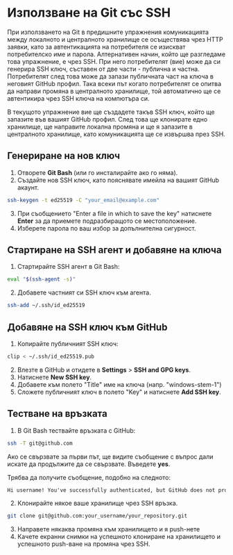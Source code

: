 # Използване на Git със SSH

При използването на Git в предишните упражнения комуникацията между локалното и централното хранилище се осъществява чрез HTTP заявки, като за автентикацията на потребителя се изискват потребителско име и парола. Алтернативен начин, който ще разгледаме това упражнение, е чрез SSH. При него потребителят (вие) може да си генерира SSH ключ, съставен от две части - публична и частна. Потребителят след това може да запази публичната част на ключа в неговият GitHub профил. Така всеки път когато потребителят се опитва да направи промяна в централното хранилище, той автоматично ще се автентикира чрез SSH ключа на компютъра си.

В текущото упражнение вие ще създадете такъв  SSH ключ, който ще запазите във вашият GitHub профил. След това ще клонирате едно хранилище, ще направите локална промяна и ще я запазите в централното хранилище, като комуникацията ще се извършва през SSH.

## Генериране на нов ключ

1. Отворете **Git Bash** (или го инсталирайте ако го няма).
2. Създайте нов SSH ключ, като пояснявате имейла на вашият GitHub акаунт.

  ```bash
  ssh-keygen -t ed25519 -C "your_email@example.com"
  ```

3. При съобщението "Enter a file in which to save the key" натиснете **Enter** за да приемете подразбиращото се местоположение.
4. Изберете парола по ваш избор за допълнителна сигурност.

##  Стартиране на SSH агент и добавяне на ключа

1. Стартирайте SSH агент в Git Bash:

  ```bash
  eval "$(ssh-agent -s)"
  ```

2. Добавете частният си SSH ключ към агента.

  ```bash
  ssh-add ~/.ssh/id_ed25519
  ```

## Добавяне на SSH ключ към GitHub

1. Копирайте публичният SSH ключ:

  ```bash
  clip < ~/.ssh/id_ed25519.pub
  ```

2. Влезте в GitHub и отидете в **Settings** > **SSH and GPG keys**.
3. Натиснете **New SSH key**.
4. Добавете към полето "Title" име на ключа (напр. "windows-stem-1")
5. Сложете публичният ключ в полето "Key" и натиснете **Add SSH key**.

## Тестване на връзката

1.  В Git Bash тествайте връзката с GitHub:

  ```bash
  ssh -T git@github.com
  ```

  Ако се свързвате за първи път, ще видите съобщение с въпрос дали искате да продължите да се свързвате. Въведете **yes**.

  Трябва да получите съобщение, подобно на следното:

  ```txt
  Hi username! You've successfully authenticated, but GitHub does not provide shell access.
  ```

2. Клонирайте някое ваше хранилище чрез SSH връзка.

  ```bash
  git clone git@github.com:your_username/your_repository.git
  ```

3. Направете някаква промяна към хранилището и я push-нете
4. Качете екранни снимки на успешното клониране на хранилището и успешното push-ване на промяна чрез SSH.
